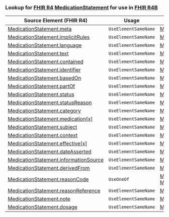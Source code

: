 ### Lookup for [FHIR R4](https://hl7.org/fhir/R4/) [MedicationStatement](https://hl7.org/fhir/R4/MedicationStatement.html) for use in [FHIR R4B](https://hl7.org/fhir/R4B/)

| Source Element (FHIR R4) | Usage | Target |
| -------------- | ----- | ------ |
| [MedicationStatement.meta](https://hl7.org/fhir/R4/MedicationStatement.html#resource) | `UseElementSameName` | [MedicationStatement.meta](https://hl7.org/fhir/R4B/MedicationStatement.html#resource) |
| [MedicationStatement.implicitRules](https://hl7.org/fhir/R4/MedicationStatement.html#resource) | `UseElementSameName` | [MedicationStatement.implicitRules](https://hl7.org/fhir/R4B/MedicationStatement.html#resource) |
| [MedicationStatement.language](https://hl7.org/fhir/R4/MedicationStatement.html#resource) | `UseElementSameName` | [MedicationStatement.language](https://hl7.org/fhir/R4B/MedicationStatement.html#resource) |
| [MedicationStatement.text](https://hl7.org/fhir/R4/MedicationStatement.html#resource) | `UseElementSameName` | [MedicationStatement.text](https://hl7.org/fhir/R4B/MedicationStatement.html#resource) |
| [MedicationStatement.contained](https://hl7.org/fhir/R4/MedicationStatement.html#resource) | `UseElementSameName` | [MedicationStatement.contained](https://hl7.org/fhir/R4B/MedicationStatement.html#resource) |
| [MedicationStatement.identifier](https://hl7.org/fhir/R4/MedicationStatement.html#resource) | `UseElementSameName` | [MedicationStatement.identifier](https://hl7.org/fhir/R4B/MedicationStatement.html#resource) |
| [MedicationStatement.basedOn](https://hl7.org/fhir/R4/MedicationStatement.html#resource) | `UseElementSameName` | [MedicationStatement.basedOn](https://hl7.org/fhir/R4B/MedicationStatement.html#resource) |
| [MedicationStatement.partOf](https://hl7.org/fhir/R4/MedicationStatement.html#resource) | `UseElementSameName` | [MedicationStatement.partOf](https://hl7.org/fhir/R4B/MedicationStatement.html#resource) |
| [MedicationStatement.status](https://hl7.org/fhir/R4/MedicationStatement.html#resource) | `UseElementSameName` | [MedicationStatement.status](https://hl7.org/fhir/R4B/MedicationStatement.html#resource) |
| [MedicationStatement.statusReason](https://hl7.org/fhir/R4/MedicationStatement.html#resource) | `UseElementSameName` | [MedicationStatement.statusReason](https://hl7.org/fhir/R4B/MedicationStatement.html#resource) |
| [MedicationStatement.category](https://hl7.org/fhir/R4/MedicationStatement.html#resource) | `UseElementSameName` | [MedicationStatement.category](https://hl7.org/fhir/R4B/MedicationStatement.html#resource) |
| [MedicationStatement.medication[x]](https://hl7.org/fhir/R4/MedicationStatement.html#resource) | `UseElementSameName` | [MedicationStatement.medication[x]](https://hl7.org/fhir/R4B/MedicationStatement.html#resource) |
| [MedicationStatement.subject](https://hl7.org/fhir/R4/MedicationStatement.html#resource) | `UseElementSameName` | [MedicationStatement.subject](https://hl7.org/fhir/R4B/MedicationStatement.html#resource) |
| [MedicationStatement.context](https://hl7.org/fhir/R4/MedicationStatement.html#resource) | `UseElementSameName` | [MedicationStatement.context](https://hl7.org/fhir/R4B/MedicationStatement.html#resource) |
| [MedicationStatement.effective[x]](https://hl7.org/fhir/R4/MedicationStatement.html#resource) | `UseElementSameName` | [MedicationStatement.effective[x]](https://hl7.org/fhir/R4B/MedicationStatement.html#resource) |
| [MedicationStatement.dateAsserted](https://hl7.org/fhir/R4/MedicationStatement.html#resource) | `UseElementSameName` | [MedicationStatement.dateAsserted](https://hl7.org/fhir/R4B/MedicationStatement.html#resource) |
| [MedicationStatement.informationSource](https://hl7.org/fhir/R4/MedicationStatement.html#resource) | `UseElementSameName` | [MedicationStatement.informationSource](https://hl7.org/fhir/R4B/MedicationStatement.html#resource) |
| [MedicationStatement.derivedFrom](https://hl7.org/fhir/R4/MedicationStatement.html#resource) | `UseElementSameName` | [MedicationStatement.derivedFrom](https://hl7.org/fhir/R4B/MedicationStatement.html#resource) |
| [MedicationStatement.reasonCode](https://hl7.org/fhir/R4/MedicationStatement.html#resource) | `UseOneOf` | [MedicationStatement.reasonCode](https://hl7.org/fhir/R4B/MedicationStatement.html#resource)<br />[MedicationStatement.reasonCode](https://hl7.org/fhir/R4B/MedicationStatement.html#resource) |
| [MedicationStatement.reasonReference](https://hl7.org/fhir/R4/MedicationStatement.html#resource) | `UseElementSameName` | [MedicationStatement.reasonReference](https://hl7.org/fhir/R4B/MedicationStatement.html#resource) |
| [MedicationStatement.note](https://hl7.org/fhir/R4/MedicationStatement.html#resource) | `UseElementSameName` | [MedicationStatement.note](https://hl7.org/fhir/R4B/MedicationStatement.html#resource) |
| [MedicationStatement.dosage](https://hl7.org/fhir/R4/MedicationStatement.html#resource) | `UseElementSameName` | [MedicationStatement.dosage](https://hl7.org/fhir/R4B/MedicationStatement.html#resource) |

